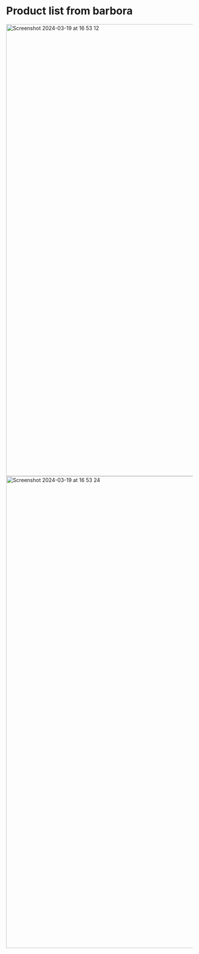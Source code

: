 # Product list from barbora

<img width="1218" alt="Screenshot 2024-03-19 at 16 53 12" src="https://github.com/enrikaaaaa/React/assets/122116349/649ff8f9-5dbf-447a-9d81-0c3592413043">
<img width="1272" alt="Screenshot 2024-03-19 at 16 53 24" src="https://github.com/enrikaaaaa/React/assets/122116349/73254f8a-8ee0-425a-8ad5-2d2b5ccaf735">

